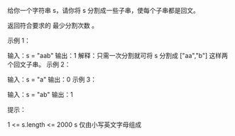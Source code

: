 给你一个字符串 s，请你将 s 分割成一些子串，使每个子串都是回文。

返回符合要求的 最少分割次数 。

示例 1：

输入：s = "aab"
输出：1
解释：只需一次分割就可将 s 分割成 ["aa","b"] 这样两个回文子串。
示例 2：

输入：s = "a"
输出：0
示例 3：

输入：s = "ab"
输出：1

提示：

1 <= s.length <= 2000
s 仅由小写英文字母组成
